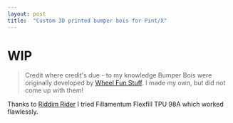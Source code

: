 ```yaml
---
layout: post
title:  "Custom 3D printed bumper bois for Pint/X"
---
```


<!-- # Blog test -->

# WIP

> Credit where credit's due - to my knowledge Bumper Bois were originally developed by [Wheel Fun Stuff](https://www.wheelfunstuff.com/).
> I made my own, but did not come up with them! 

Thanks to [Riddim Rider](https://riddimrider.one/) I tried Fillamentum Flexfill TPU 98A which worked flawlessly.